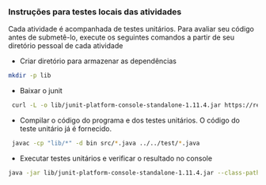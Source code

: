 ### Instruções para testes locais das atividades

Cada atividade é acompanhada de testes unitários. Para avaliar seu código antes de submetê-lo, execute os seguintes comandos a partir de seu diretório pessoal de cada atividade

* Criar diretório para armazenar as dependências
 ```bash
 mkdir -p lib
 ```
* Baixar o junit
```bash
 curl -L -o lib/junit-platform-console-standalone-1.11.4.jar https://repo1.maven.org/maven2/org/junit/platform/junit-platform-console-standalone/1.11.4/junit-platform-console-standalone-1.11.4.jar
```
* Compilar o código do programa e dos testes unitários. O código do teste unitário já é fornecido.
```bash
 javac -cp "lib/*" -d bin src/*.java ../../test/*.java
 ```
 * Executar testes unitários e verificar o resultado no console
 ```bash
 java -jar lib/junit-platform-console-standalone-1.11.4.jar --class-path bin --scan-class-path
 ```
